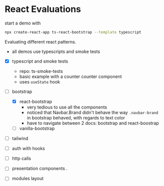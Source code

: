 # React Evaluations 

start a demo with 
```bash
npx create-react-app ts-react-bootstrap --template typescript
```
Evaluating different react patterns.
- all demos use typescripts and smoke tests
- [x] typescript and smoke tests
  - repo: ts-smoke-tests
  - basic example with a counter counter component 
  - uses `useState` hook
- [ ] bootstrap 
  - [x] react-bootstrap 
    - very tedious to use all the components
    - noticed that Navbar.Brand didn't behave the way `.navbar-brand` in bootstrap behaved, with regards to text color
    - have to navigate between 2 docs: bootstrap and react-boostrap
  - [ ] vanilla-bootstrap
- [ ] tailwind 
- [ ] auth with hooks 
- [ ] http calls 
- [ ] presentation components .
- [ ] modules layout

